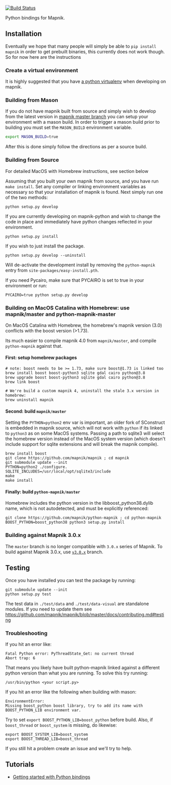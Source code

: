 
[![Build Status](https://travis-ci.org/mapnik/python-mapnik.svg)](https://travis-ci.org/mapnik/python-mapnik)

Python bindings for Mapnik.

## Installation

Eventually we hope that many people will simply be able to `pip install mapnik` in order to get prebuilt binaries,
this currently does not work though. So for now here are the instructions

### Create a virtual environment

It is highly suggested that you have [a python virtualenv](http://docs.python-guide.org/en/latest/dev/virtualenvs/) when developing
on mapnik.

### Building from Mason

If you do not have mapnik built from source and simply wish to develop from the latest version in [mapnik master branch](https://github.com/mapnik/mapnik) you can setup your environment with a mason build. In order to trigger a mason build prior to building you must set the `MASON_BUILD` environment variable.

```bash
export MASON_BUILD=true
```

After this is done simply follow the directions as per a source build.

### Building from Source

For detailed MacOS with Homebrew instructions, see section below

Assuming that you built your own mapnik from source, and you have run `make install`. Set any compiler or linking environment variables as necessary so that your installation of mapnik is found. Next simply run one of the two methods:

```
python setup.py develop
```

If you are currently developing on mapnik-python and wish to change the code in place and immediately have python changes reflected in your environment.


```
python setup.py install
```

If you wish to just install the package.

```
python setup.py develop --uninstall
```

Will de-activate the development install by removing the `python-mapnik` entry from `site-packages/easy-install.pth`.


If you need Pycairo, make sure that PYCAIRO is set to true in your environment or run:

```
PYCAIRO=true python setup.py develop
```

### Building on MacOS Catalina with Homebrew: use mapnik/master and python-mapnik-master

On MacOS Catalina with Homebrew, the homebrew's mapnik version (3.0) conflicts with the boost version (>1.73). 

Its much easier to compile mapnik 4.0 from `mapnik/master`, and compile `python-mapnik` against that.

#### First: setup homebrew packages

```
# note: boost needs to be >= 1.73, make sure boost@1.73 is linked too
brew install boost boost-python3 sqlite gdal cairo python@3.8
brew upgrade boost boost-python3 sqlite gdal cairo python@3.8
brew link boost

# We're build a custom mapnik 4, uninstall the stale 3.x version in homebrew:
brew uninstall mapnik
```

#### Second: build `mapnik/master`

Setting the `PYTHON=python2` env var is important, an older fork of SConstruct is embedded in mapnik source, which will not work with `python` if its linked to `python3` as on some MacOS systems. Passing a path to sqlite3 will select the homebrew version instead of the MacOS system version (which doesn't include support for sqlite extensions and will break the mapnik compile).

```
brew install boost 
git clone https://github.com/mapnik/mapnik ; cd mapnik
git submodule update --init
PYTHON=python2 ./configure. SQLITE_INCLUDES=/usr/local/opt/sqlite3/include
make
make install
```

#### Finally: build `python-mapnik/master`

Homebrew includes the python version in the libboost_python38.dylib name, which is not autodetected, and must be explicitly referenced:

```
git clone https://github.com/mapnik/python-mapnik ; cd python-mapnik
BOOST_PYTHON=boost_python38 python3 setup.py install
```

### Building against Mapnik 3.0.x

The `master` branch is no longer compatible with `3.0.x` series of Mapnik. To build against Mapnik 3.0.x, use [`v3.0.x`](https://github.com/mapnik/python-mapnik/tree/v3.0.x) branch.

## Testing

Once you have installed you can test the package by running:

```
git submodule update --init
python setup.py test
```

The test data in `./test/data` and `./test/data-visual` are standalone modules. If you need to update them see https://github.com/mapnik/mapnik/blob/master/docs/contributing.md#testing


### Troubleshooting

If you hit an error like:

```
Fatal Python error: PyThreadState_Get: no current thread
Abort trap: 6
```

That means you likely have built python-mapnik linked against a different python version than what you are running. To solve this try running:

```
/usr/bin/python <your script.py>
```

If you hit an error like the following when building with mason:

```
EnvironmentError: 
Missing boost_python boost library, try to add its name with BOOST_PYTHON_LIB environment var.
```

Try to set `export BOOST_PYTHON_LIB=boost_python` before build.
Also, if `boost_thread` or `boost_system` is missing, do likewise:

```
export BOOST_SYSTEM_LIB=boost_system
export BOOST_THREAD_LIB=boost_thread
```

If you still hit a problem create an issue and we'll try to help.

## Tutorials

- [Getting started with Python bindings](docs/getting-started.md)
